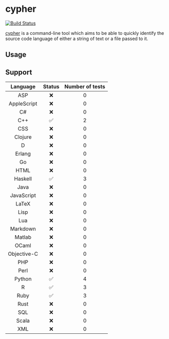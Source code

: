 # cypher

[![Build Status](https://travis-ci.org/jdkato/cypher.svg?branch=master)](https://travis-ci.org/jdkato/cypher)

[cypher](https://en.wikipedia.org/wiki/Cypher_(Marvel_Comics)) is a command-line tool which aims to be able to quickly identify the source code language of either a string of text or a file passed to it.

## Usage

## Support

|   Language    |     Status        | Number of tests   |
|:-----------:  |:-------------:    |:---------------:  |
|     ASP       | :x:               |        0          |
| AppleScript   | :x:               |        0          |
|      C#       | :x:               |        0          |
|     C++       | :white_check_mark:      |        2          |
|     CSS       | :x:               |        0          |
|   Clojure     | :x:               |        0          |
|      D        | :x:               |        0          |
|    Erlang     | :x:               |        0          |
|      Go       | :x:               |        0          |
|     HTML      | :x:               |        0          |
|   Haskell     | :white_check_mark:|        3          |
|     Java      | :x:               |        0          |
|  JavaScript   | :x:               |        0          |
|    LaTeX      | :x:               |        0          |
|     Lisp      | :x:               |        0          |
|     Lua       | :x:               |        0          |
|   Markdown    | :x:               |        0          |
|    Matlab     | :x:               |        0          |
|    OCaml      | :x:               |        0          |
| Objective-C   | :x:               |        0          |
|     PHP       | :x:               |        0          |
|     Perl      | :x:               |        0          |
|    Python     | :white_check_mark:|        4          |
|      R        | :white_check_mark:|        3          |
|     Ruby      | :white_check_mark:|        3          |
|     Rust      | :x:               |        0          |
|     SQL       | :x:               |        0          |
|    Scala      | :x:               |        0          |
|     XML       | :x:               |        0          |

